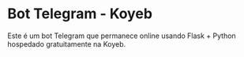 # Bot Telegram - Koyeb
Este é um bot Telegram que permanece online usando Flask + Python hospedado gratuitamente na Koyeb.
